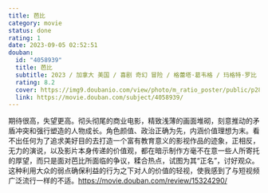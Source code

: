 ```yaml
---
title: 芭比
category: movie
status: done
rating: 1
date: 2023-09-05 02:52:51
douban:
  id: "4058939"
  title: 芭比
  subtitle: 2023 / 加拿大 美国 / 喜剧 奇幻 冒险 / 格蕾塔·葛韦格 / 玛格特·罗比 瑞恩·高斯林
  rating: 8.2
  cover: https://img9.doubanio.com/view/photo/m_ratio_poster/public/p2895679456.jpg
  link: https://movie.douban.com/subject/4058939/
---
```


期待很高，失望更高。彻头彻尾的商业电影，精致浅薄的画面堆砌，刻意推动的矛盾冲突和强行塑造的人物成长。角色颜值、政治正确为先，内涵价值理想为末。看不出任何为了追求美好目的去打造一个富有教育意义的影视作品的迹象，正相反，无力的演说，以及影片本身传递的价值观，都在暗示制作方毫不在意一些人所寄托的厚望，而只是面对芭比所面临的争议，糅合热点，试图为其“正名”，讨好观众。这种利用大众的弱点确保利益的行为之下对人的价值的轻视，使我感到了与短视频广泛流行一样的不适。https://movie.douban.com/review/15324290/
